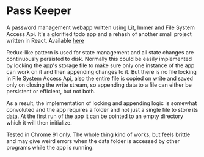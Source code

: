 # Pass Keeper

A password management webapp written using Lit, Immer and File System Access Api. It's a glorified todo app and a rehash of another small project written in React. Available [here](https://kfdf.github.io/pass-keeper/)

Redux-like pattern is used for state management and all state changes are continuously persisted to disk. Normally this could be easily implemented by locking the app's storage file to make sure only one instance of the app can work on it and then appending changes to it. But there is no file locking in File System Access Api, also the entire file is copied on write and saved only on closing the write stream, so appending data to a file can either be persistent or efficient, but not both. 

As a result, the implementation of locking and appending logic is somewhat convoluted and the app requires a folder and not just a single file to store its data. At the first run of the app it can be pointed to an empty directory which it will then initialize.

Tested in Chrome 91 only. The whole thing kind of works, but feels brittle and may give weird errors when the data folder is accessed by other programs while the app is running.
